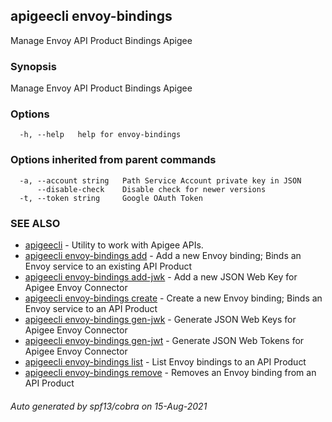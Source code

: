## apigeecli envoy-bindings

Manage Envoy API Product Bindings Apigee

### Synopsis

Manage Envoy API Product Bindings Apigee

### Options

```
  -h, --help   help for envoy-bindings
```

### Options inherited from parent commands

```
  -a, --account string   Path Service Account private key in JSON
      --disable-check    Disable check for newer versions
  -t, --token string     Google OAuth Token
```

### SEE ALSO

* [apigeecli](apigeecli.md)	 - Utility to work with Apigee APIs.
* [apigeecli envoy-bindings add](apigeecli_envoy-bindings_add.md)	 - Add a new Envoy binding; Binds an Envoy service to an existing API Product
* [apigeecli envoy-bindings add-jwk](apigeecli_envoy-bindings_add-jwk.md)	 - Add a new JSON Web Key for Apigee Envoy Connector
* [apigeecli envoy-bindings create](apigeecli_envoy-bindings_create.md)	 - Create a new Envoy binding; Binds an Envoy service to an API Product
* [apigeecli envoy-bindings gen-jwk](apigeecli_envoy-bindings_gen-jwk.md)	 - Generate JSON Web Keys for Apigee Envoy Connector
* [apigeecli envoy-bindings gen-jwt](apigeecli_envoy-bindings_gen-jwt.md)	 - Generate JSON Web Tokens for Apigee Envoy Connector
* [apigeecli envoy-bindings list](apigeecli_envoy-bindings_list.md)	 - List Envoy bindings to an API Product
* [apigeecli envoy-bindings remove](apigeecli_envoy-bindings_remove.md)	 - Removes an Envoy binding from an API Product

###### Auto generated by spf13/cobra on 15-Aug-2021

